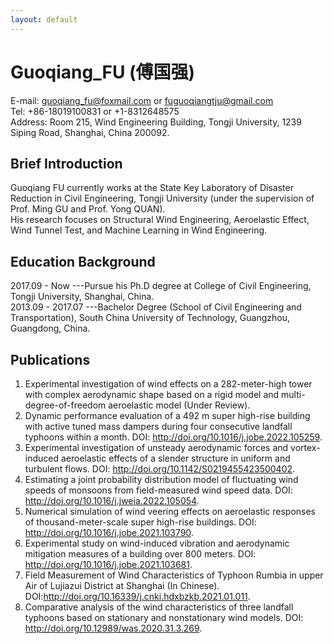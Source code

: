 ```yaml
---
layout: default
---
```


# Guoqiang_FU (傅国强)  

E-mail: <guoqiang_fu@foxmail.com> or <fuguoqiangtju@gmail.com>  
Tel: +86-18019100831 or +1-8312648575  
Address: Room 215, Wind Engineering Building, Tongji University, 1239 Siping Road, Shanghai, China 200092.  

## Brief Introduction  
Guoqiang FU currently works at the State Key Laboratory of Disaster Reduction in Civil Engineering, Tongji University (under the supervision of Prof. Ming GU and Prof. Yong QUAN).  
His research focuses on Structural Wind Engineering, Aeroelastic Effect, Wind Tunnel Test, and Machine Learning in Wind Engineering.  

## Education Background
2017.09 - Now     ---Pursue his Ph.D degree at College of Civil Engineering, Tongji University, Shanghai, China.  
2013.09 - 2017.07 ---Bachelor Degree (School of Civil Engineering and Transportation), South China University of Technology, Guangzhou, Guangdong, China.   

## Publications
1. Experimental investigation of wind effects on a 282-meter-high tower with complex aerodynamic shape based on a rigid model and multi-degree-of-freedom aeroelastic model (Under Review).
3. Dynamic performance evaluation of a 492 m super high-rise building with active tuned mass dampers during four consecutive landfall typhoons within a month. DOI: <http://doi.org/10.1016/j.jobe.2022.105259>.  
4. Experimental investigation of unsteady aerodynamic forces and vortex-induced aeroelastic effects of a slender structure in uniform and turbulent flows. DOI: <http://doi.org/10.1142/S0219455423500402>.    
5. Estimating a joint probability distribution model of fluctuating wind speeds of monsoons from field-measured wind speed data. DOI: <http://doi.org/10.1016/j.jweia.2022.105054>.      
6. Numerical simulation of wind veering effects on aeroelastic responses of thousand-meter-scale super high-rise buildings. DOI: <http://doi.org/10.1016/j.jobe.2021.103790>.    
7. Experimental study on wind-induced vibration and aerodynamic mitigation measures of a building over 800 meters. DOI: <http://doi.org/10.1016/j.jobe.2021.103681>.  
8. Field Measurement of Wind Characteristics of Typhoon Rumbia in upper Air of Lujiazui District at Shanghai (In Chinese). DOI:<http://doi.org/10.16339/j.cnki.hdxbzkb.2021.01.011>.  
9. Comparative analysis of the wind characteristics of three landfall typhoons based on stationary and nonstationary wind models. DOI: <http://doi.org/10.12989/was.2020.31.3.269>.  
